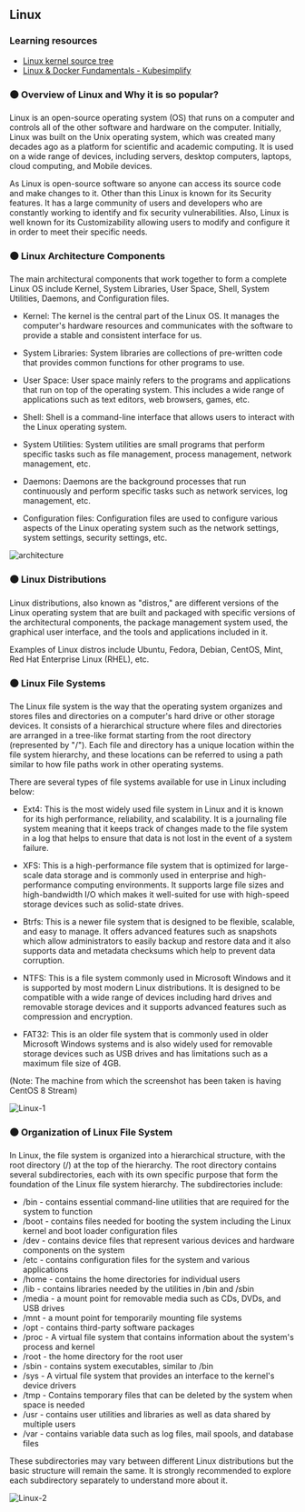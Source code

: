 ## Linux

### Learning resources

- [Linux kernel source tree](https://github.com/torvalds/linux)
- [Linux & Docker Fundamentals - Kubesimplify](https://www.youtube.com/live/EUu1E_YKGTw?feature=share)

### ⚫ Overview of Linux and Why it is so popular?

Linux is an open-source operating system (OS) that runs on a computer and controls all of the other software and hardware on the computer. Initially, Linux was built on the Unix operating system, which was created many decades ago as a platform for scientific and academic computing. It is used on a wide range of devices, including servers, desktop computers, laptops, cloud computing, and Mobile devices.

As Linux is open-source software so anyone can access its source code and make changes to it. Other than this Linux is known for its Security features. It has a large community of users and developers who are constantly working to identify and fix security vulnerabilities. Also, Linux is well known for its Customizability allowing users to modify and configure it in order to meet their specific needs.

### ⚫ Linux Architecture Components

The main architectural components that work together to form a complete Linux OS include Kernel, System Libraries, User Space, Shell, System Utilities, Daemons, and Configuration files.

- Kernel: The kernel is the central part of the Linux OS. It manages the computer's hardware resources and communicates with the software to provide a stable and consistent interface for us.

- System Libraries: System libraries are collections of pre-written code that provides common functions for other programs to use.

- User Space: User space mainly refers to the programs and applications that run on top of the operating system. This includes a wide range of applications such as text editors, web browsers, games, etc.

- Shell: Shell is a command-line interface that allows users to interact with the Linux operating system.

- System Utilities: System utilities are small programs that perform specific tasks such as file management, process management, network management, etc.

- Daemons: Daemons are the background processes that run continuously and perform specific tasks such as network services, log management, etc.

- Configuration files: Configuration files are used to configure various aspects of the Linux operating system such as the network settings, system settings, security settings, etc.

![architecture](https://user-images.githubusercontent.com/37767537/225990738-9e505c6d-bad0-4820-a2b2-4ce84ef286c9.jpg)

### ⚫ Linux Distributions

Linux distributions, also known as "distros," are different versions of the Linux operating system that are built 
and packaged with specific versions of the architectural components, the package management system used, the graphical user interface, and the tools and applications included in it.

Examples of Linux distros include Ubuntu, Fedora, Debian, CentOS, Mint, Red Hat Enterprise Linux (RHEL), etc.

### ⚫ Linux File Systems

The Linux file system is the way that the operating system organizes and stores files and directories on a computer's hard drive or other storage devices. It consists of a hierarchical structure where files and directories are arranged in a tree-like format starting from the root directory (represented by "/"). Each file and directory has a unique location within the file system hierarchy, and these locations can be referred to using a path similar to how file paths work in other operating systems.

There are several types of file systems available for use in Linux including below:

- Ext4: This is the most widely used file system in Linux and it is known for its high performance, reliability, and scalability. It is a journaling file system meaning that it keeps track of changes made to the file system in a log that helps to ensure that data is not lost in the event of a system failure.

- XFS: This is a high-performance file system that is optimized for large-scale data storage and is commonly used in enterprise and high-performance computing environments. It supports large file sizes and high-bandwidth I/O which makes it well-suited for use with high-speed storage devices such as solid-state drives.

- Btrfs: This is a newer file system that is designed to be flexible, scalable, and easy to manage. It offers advanced features such as snapshots which allow administrators to easily backup and restore data and it also supports data and metadata checksums which help to prevent data corruption.

- NTFS: This is a file system commonly used in Microsoft Windows and it is supported by most modern Linux distributions. It is designed to be compatible with a wide range of devices including hard drives and removable storage devices and it supports advanced features such as compression and encryption.

- FAT32: This is an older file system that is commonly used in older Microsoft Windows systems and is also widely used for removable storage devices such as USB drives and has limitations such as a maximum file size of 4GB.

(Note: The machine from which the screenshot has been taken is having CentOS 8 Stream)

![Linux-1](https://user-images.githubusercontent.com/37767537/226102852-2ca35206-f833-44e0-994f-a003a88c6b84.png)

### ⚫ Organization of Linux File System

In Linux, the file system is organized into a hierarchical structure, with the root directory (/) at the top of the hierarchy. The root directory contains several subdirectories, each with its own specific purpose that form the foundation of the Linux file system hierarchy. The subdirectories include:

- /bin - contains essential command-line utilities that are required for the system to function
- /boot - contains files needed for booting the system including the Linux kernel and boot loader configuration files
- /dev - contains device files that represent various devices and hardware components on the system
- /etc - contains configuration files for the system and various applications
- /home - contains the home directories for individual users
- /lib - contains libraries needed by the utilities in /bin and /sbin
- /media - a mount point for removable media such as CDs, DVDs, and USB drives
- /mnt - a mount point for temporarily mounting file systems
- /opt - contains third-party software packages
- /proc - A virtual file system that contains information about the system's process and kernel
- /root - the home directory for the root user
- /sbin - contains system executables, similar to /bin
- /sys - A virtual file system that provides an interface to the kernel's device drivers
- /tmp - Contains temporary files that can be deleted by the system when space is needed
- /usr - contains user utilities and libraries as well as data shared by multiple users
- /var - contains variable data such as log files, mail spools, and database files

These subdirectories may vary between different Linux distributions but the basic structure will remain the same. It is strongly recommended to explore each subdirectory separately to understand more about it.

![Linux-2](https://user-images.githubusercontent.com/37767537/226103260-c51190cf-3e9a-47e9-abe8-6b131227572d.png)
